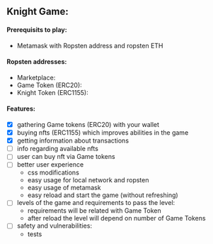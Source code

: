 ## Knight Game:

#### Prerequisits to play:
- Metamask with Ropsten address and ropsten ETH

#### Ropsten addresses:
- Marketplace:
- Game Token (ERC20):
- Knight Token (ERC1155):

#### Features:
- [x] gathering Game tokens (ERC20) with your wallet 
- [x] buying nfts (ERC1155) which improves abilities in the game
- [x] getting information about transactions
- [ ] info regarding available nfts
- [ ] user can buy nft via Game tokens
- [ ] better user experience 
    - css modifications
    - easy usage for local network and ropsten
    - easy usage of metamask
    - easy reload and start the game (without refreshing)
- [ ] levels of the game and requirements to pass the level:
    - requirements will be related with Game Token 
    - after reload the level will depend on number of Game Tokens
- [ ] safety and vulnerabilities:
    - tests
